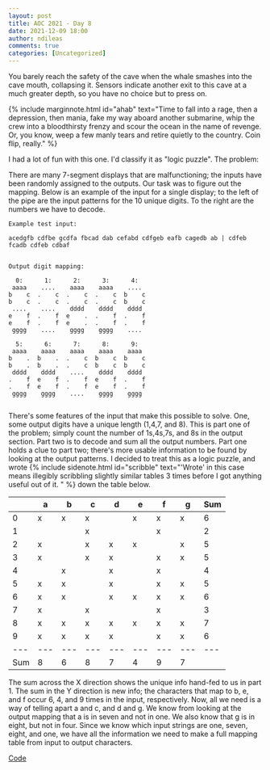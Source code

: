 ```yaml
---
layout: post
title: AOC 2021 - Day 8
date: 2021-12-09 18:00
author: ndileas
comments: true
categories: [Uncategorized]
---
```


<div class="aoc">
<p>You barely reach the safety of the cave when the whale smashes into the cave mouth, collapsing it. Sensors indicate another exit to this cave at a much greater depth, so you have no choice but to press on.</p>
</div>

{% include marginnote.html 
    id="ahab"
    text="Time to fall into a rage, then a depression, then mania, fake my way aboard another submarine, whip the crew into a bloodthirsty frenzy and scour the ocean in the name of revenge. Or, you know, weep a few manly tears and retire quietly to the country. Coin flip, really."
    %}


I had a lot of fun with this one. I'd classify it as "logic puzzle". The problem:

There are many 7-segment displays that are malfunctioning; the inputs have been randomly assigned to the outputs. Our task was to figure out the mapping. Below is an example of the input for a single display; to the left of the pipe are the input patterns for the 10 unique digits. To the right are the numbers we have to decode. 

```
Example test input:

acedgfb cdfbe gcdfa fbcad dab cefabd cdfgeb eafb cagedb ab | cdfeb fcadb cdfeb cdbaf


Output digit mapping:

  0:      1:      2:      3:      4:
 aaaa    ....    aaaa    aaaa    ....
b    c  .    c  .    c  .    c  b    c
b    c  .    c  .    c  .    c  b    c
 ....    ....    dddd    dddd    dddd
e    f  .    f  e    .  .    f  .    f
e    f  .    f  e    .  .    f  .    f
 gggg    ....    gggg    gggg    ....

  5:      6:      7:      8:      9:
 aaaa    aaaa    aaaa    aaaa    aaaa
b    .  b    .  .    c  b    c  b    c
b    .  b    .  .    c  b    c  b    c
 dddd    dddd    ....    dddd    dddd
.    f  e    f  .    f  e    f  .    f
.    f  e    f  .    f  e    f  .    f
 gggg    gggg    ....    gggg    gggg


```

There's some features of the input that make this possible to solve. One, some output digits have a unique length (1,4,7, and 8). This is part one of the problem; simply count the number of 1s,4s,7s, and 8s in the output section. Part two is to decode and sum all the output numbers. Part one holds a clue to part two; there's more usable information to be found by looking at the output patterns. I decided to treat this as a logic puzzle, and wrote {% include sidenote.html id="scribble" text="'Wrote' in this case means illegibly scribbling slightly similar tables 3 times before I got anything useful out of it. " %} down the table below. 

|     | a   | b   | c   | d   | e   | f   | g   | Sum |
|-----|-----|-----|-----|-----|-----|-----|-----|-----|
| 0   | x   | x   | x   |     | x   | x   | x   | 6   |
| 1   |     |     | x   |     |     | x   |     | 2   |
| 2   | x   |     | x   | x   | x   |     | x   | 5   |
| 3   | x   |     | x   | x   |     | x   | x   | 5   |
| 4   |     | x   |     | x   |     | x   |     | 4   |
| 5   | x   | x   |     | x   |     | x   | x   | 5   |
| 6   | x   | x   |     | x   | x   | x   | x   | 6   |
| 7   | x   |     | x   |     |     | x   |     | 3   |
| 8   | x   | x   | x   | x   | x   | x   | x   | 7   |
| 9   | x   | x   | x   | x   |     | x   | x   | 6   |
| --- | --- | --- | --- | --- | --- | --- | --- | --- |
| Sum | 8   | 6   | 8   | 7   | 4   | 9   | 7   |     |

The sum across the X direction shows the unique info hand-fed to us in part 1. The sum in the Y direction is new info; the characters that map to b, e, and f occur 6, 4, and 9 times in the input, respectively. Now, all we need is a way of telling apart a and c, and d and g. We know from looking at the output mapping that a is in seven and not in one. We also know that g is in eight, but not in four. Since we know which input strings are one, seven, eight, and one, we have all the information we need to make a full mapping table from input to output characters.


[Code](https://github.com/natedileas/advent-of-code/blob/main/2021/8/template.py)
